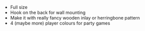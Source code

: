 - Full size
- Hook on the back for wall mounting
- Make it with really fancy wooden inlay or herringbone pattern
- 4 (maybe more) player colours for party games